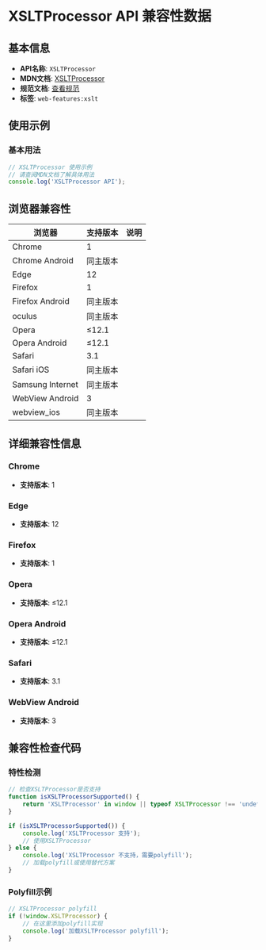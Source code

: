 # XSLTProcessor API 兼容性数据

## 基本信息

- **API名称**: `XSLTProcessor`
- **MDN文档**: [XSLTProcessor](https://developer.mozilla.org/docs/Web/API/XSLTProcessor)
- **规范文档**: [查看规范](https://dom.spec.whatwg.org/#interface-xsltprocessor)
- **标签**: `web-features:xslt`

## 使用示例

### 基本用法

```javascript
// XSLTProcessor 使用示例
// 请查阅MDN文档了解具体用法
console.log('XSLTProcessor API');
```

## 浏览器兼容性

| 浏览器 | 支持版本 | 说明 |
|--------|----------|------|
| Chrome | 1 |  |
| Chrome Android | 同主版本 |  |
| Edge | 12 |  |
| Firefox | 1 |  |
| Firefox Android | 同主版本 |  |
| oculus | 同主版本 |  |
| Opera | ≤12.1 |  |
| Opera Android | ≤12.1 |  |
| Safari | 3.1 |  |
| Safari iOS | 同主版本 |  |
| Samsung Internet | 同主版本 |  |
| WebView Android | 3 |  |
| webview_ios | 同主版本 |  |

## 详细兼容性信息

### Chrome

- **支持版本**: 1

### Edge

- **支持版本**: 12

### Firefox

- **支持版本**: 1

### Opera

- **支持版本**: ≤12.1

### Opera Android

- **支持版本**: ≤12.1

### Safari

- **支持版本**: 3.1

### WebView Android

- **支持版本**: 3

## 兼容性检查代码

### 特性检测

```javascript
// 检查XSLTProcessor是否支持
function isXSLTProcessorSupported() {
    return 'XSLTProcessor' in window || typeof XSLTProcessor !== 'undefined';
}

if (isXSLTProcessorSupported()) {
    console.log('XSLTProcessor 支持');
    // 使用XSLTProcessor
} else {
    console.log('XSLTProcessor 不支持，需要polyfill');
    // 加载polyfill或使用替代方案
}
```

### Polyfill示例

```javascript
// XSLTProcessor polyfill
if (!window.XSLTProcessor) {
    // 在这里添加polyfill实现
    console.log('加载XSLTProcessor polyfill');
}
```

